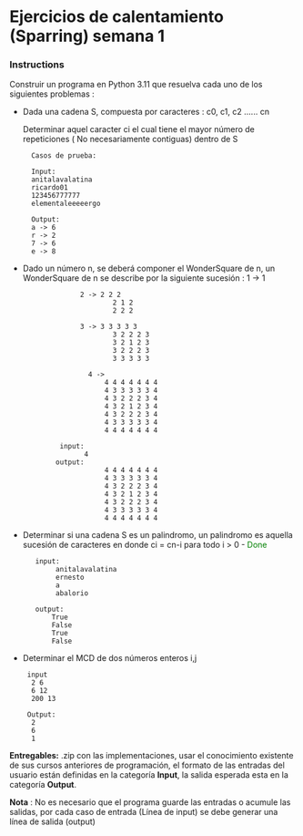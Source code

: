 # Ejercicios de calentamiento (Sparring) semana 1

### Instructions
Construir un programa en Python 3.11 que resuelva cada uno de los siguientes problemas : 
- Dada una cadena S, compuesta por caracteres :
                  c0, c1, c2 ...... cn
    
    
    Determinar aquel caracter ci el cual tiene el mayor número de repeticiones ( No necesariamente contiguas) dentro de S

        Casos de prueba: 
      
        Input:
        anitalavalatina
        ricardo01
        123456777777
        elementaleeeeergo
       
        Output: 
        a -> 6
        r -> 2
        7 -> 6
        e -> 8

- Dado un número n, se deberá componer el WonderSquare de n, un WonderSquare de n se describe por la siguiente sucesión : 
                    1 -> 1

                    2 -> 2 2 2
                            2 1 2
                            2 2 2

                    3 -> 3 3 3 3 3 
                            3 2 2 2 3
                            3 2 1 2 3 
                            3 2 2 2 3
                            3 3 3 3 3

                      4 -> 
                          4 4 4 4 4 4 4
                          4 3 3 3 3 3 4
                          4 3 2 2 2 3 4
                          4 3 2 1 2 3 4
                          4 3 2 2 2 3 4
                          4 3 3 3 3 3 4
                          4 4 4 4 4 4 4
                
               input: 
                     4
              output: 
                          4 4 4 4 4 4 4
                          4 3 3 3 3 3 4
                          4 3 2 2 2 3 4
                          4 3 2 1 2 3 4
                          4 3 2 2 2 3 4
                          4 3 3 3 3 3 4
                          4 4 4 4 4 4 4

- Determinar si una cadena S es un palindromo, un palindromo es aquella sucesión de caracteres en donde ci = cn-i para todo i > 0 - <span style="color:green;">Done</span>

         input: 
              anitalavalatina
              ernesto
              a
              abalorio 
         
         output: 
             True
             False
             True
             False
- Determinar el MCD de dos números enteros i,j

       input
        2 6
        6 12
        200 13
       
       Output: 
        2
        6
        1

**Entregables:** .zip con las implementaciones, usar el conocimiento existente de sus cursos anteriores de programación, el formato de las entradas del usuario están definidas en la categoría **Input**, la salida esperada esta en la categoría **Output**. 

**Nota** : No es necesario que el programa guarde las entradas o acumule las salidas, por cada caso de entrada (Línea de input) se debe generar una línea de salida (output)
